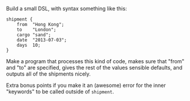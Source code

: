 Build a small DSL, with syntax something like this:

    shipment {
        from  "Hong Kong";
        to    "London";
        cargo "sand";
        date  "2013-07-03";
        days  10;
    }

Make a program that processes this kind of code, makes sure that "from" and
"to" are specified, gives the rest of the values sensible defaults, and outputs
all of the shipments nicely.

Extra bonus points if you make it an (awesome) error for the inner "keywords"
to be called outside of `shipment`.
